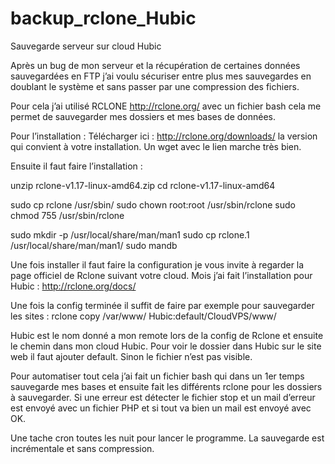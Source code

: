 # backup_rclone_Hubic
Sauvegarde serveur sur cloud Hubic

Après un bug de mon serveur et la récupération de certaines données sauvegardées en FTP j’ai voulu sécuriser entre plus mes sauvegardes
en doublant le système et sans passer par une compression des fichiers.

Pour cela j’ai utilisé RCLONE http://rclone.org/ avec un fichier bash cela me permet de sauvegarder mes dossiers et mes bases de
données.

Pour l’installation : Télécharger ici : http://rclone.org/downloads/ la version qui convient à votre installation. Un wget avec le
lien marche très bien.

Ensuite il faut faire l’installation :

unzip rclone-v1.17-linux-amd64.zip
cd rclone-v1.17-linux-amd64

sudo cp rclone /usr/sbin/
sudo chown root:root /usr/sbin/rclone
sudo chmod 755 /usr/sbin/rclone

sudo mkdir -p /usr/local/share/man/man1
sudo cp rclone.1 /usr/local/share/man/man1/
sudo mandb

Une fois installer il faut faire la configuration je vous invite à regarder la page officiel de Rclone suivant votre cloud.
Mois j’ai fait l’installation pour Hubic : http://rclone.org/docs/

Une fois la config terminée il suffit de faire par exemple pour sauvegarder les sites  :
rclone copy /var/www/ Hubic:default/CloudVPS/www/

Hubic est le nom donné a mon remote lors de la config de Rclone et ensuite le chemin dans mon cloud Hubic.
Pour voir le dossier dans Hubic sur le site web il faut ajouter default. Sinon le fichier n’est pas visible.

Pour automatiser tout cela j’ai fait un fichier bash qui dans un 1er temps sauvegarde mes bases et ensuite fait les différents
rclone pour les dossiers à sauvegarder. Si une erreur est détecter le fichier stop et un mail d’erreur est envoyé avec un fichier PHP
et si tout va bien un mail est envoyé avec OK.

Une tache cron toutes les nuit pour lancer le programme. La sauvegarde est incrémentale et sans compression.

